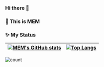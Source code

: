 ### Hi there 👋

### :wave: This is MEM

### :sparkles: My Status
| [![MEM's GitHub stats](https://github-readme-stats.vercel.app/api?username=kawaii—MEM&show_icons=true&include_all_commits=true&theme=buefy&hide_border=true)](https://github.com/anuraghazra/github-readme-stats) | [![Top Langs](https://github-readme-stats.vercel.app/api/top-langs/?username=kawaii—MEM&layout=compact&theme=buefy&hide_border=true)](https://github.com/anuraghazra/github-readme-stats) |
| ---------------- | ---------------- |
![count](https://count.getloli.com/get/@kawaii—MEM?theme=moebooru)
